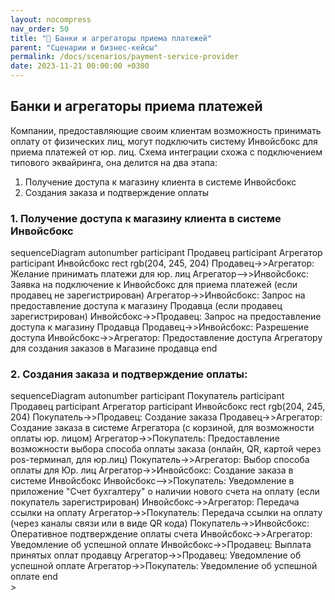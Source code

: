 ```yaml
---
layout: nocompress
nav_order: 50
title: "🧾 Банки и агрегаторы приема платежей"
parent: "Сценарии и бизнес-кейсы"
permalink: /docs/scenarios/payment-service-provider
date: 2023-11-21 00:00:00 +0300
---
```


## Банки и агрегаторы приема платежей
Компании, предоставляющие своим клиентам возможность принимать оплату от физических лиц, могут подключить систему Инвойсбокс для приема платежей от юр. лиц. 
Схема интеграции схожа с подключением типового эквайринга, она делится на два этапа:
1) Получение доступа к магазину клиента в системе Инвойсбокс
2) Создания заказа и подтверждение оплаты

### 1. Получение доступа к магазину клиента в системе Инвойсбокс

<div class="mermaid">
sequenceDiagram
    autonumber
    participant Продавец
    participant Агрегатор
    participant Инвойсбокс
    rect rgb(204, 245, 204)
        Продавец->>Агрегатор: Желание принимать платежи для юр. лиц
        Агрегатор-->>Инвойсбокс: Заявка на подключение к Инвойсбокс для приема платежей (если продавец не зарегистрирован)
        Агрегатор->>Инвойсбокс: Запрос на предоставление доступа к магазину Продавца (если продавец зарегистрирован)
        Инвойсбокс->>Продавец: Запрос на предоставление доступа к магазину Продавца
        Продавец->>Инвойсбокс: Разрешение доступа
        Инвойсбокс->>Агрегатор: Предоставление доступа Агрегатору для создания заказов в Магазине продавца
    end
</div>

### 2. Создания заказа и подтверждение оплаты:
<div class="mermaid">
sequenceDiagram
    autonumber
    participant Покупатель
    participant Продавец
    participant Агрегатор
    participant Инвойсбокс 
    rect rgb(204, 245, 204)
        Покупатель->>Продавец: Создание заказа
        Продавец->>Агрегатор: Создание заказа в системе Агрегатора (с корзиной, для возможности оплаты юр. лицом)
        Агрегатор->>Покупатель: Предоставление возможности выбора способа оплаты заказа (онлайн, QR, картой через pos-терминал, для юр.лиц)
        Покупатель->>Агрегатор: Выбор способа оплаты для Юр. лиц
        Агрегатор->>Инвойсбокс: Создание заказа в системе Инвойсбокс
        Инвойсбокс-->>Покупатель: Уведомление в приложение "Счет бухгалтеру" о наличии нового счета на оплату (если покупатель зарегистрирован)
        Инвойсбокс->>Агрегатор: Передача ссылки на оплату
        Агрегатор->>Покупатель: Передача ссылки на оплату (через каналы связи или в виде QR кода)
        Покупатель->>Инвойсбокс: Оперативное подтверждение оплаты счета
        Инвойсбокс->>Агрегатор: Уведомление об успешной оплате
        Инвойсбокс->>Продавец: Выплата принятых оплат продавцу
        Агрегатор->>Продавец: Уведомление об успешной оплате
        Агрегатор->>Покупатель: Уведомление об успешной оплате
    end
</div>>
